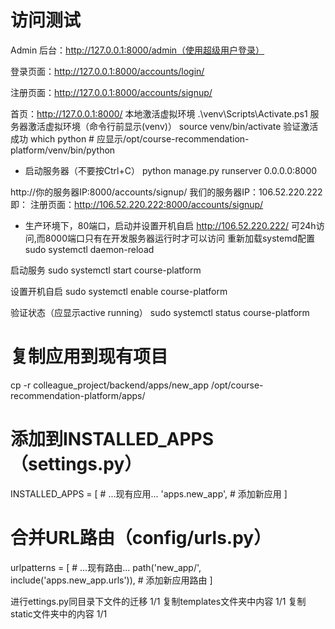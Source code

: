 # 访问测试

Admin 后台：http://127.0.0.1:8000/admin（使用超级用户登录）

登录页面：http://127.0.0.1:8000/accounts/login/

注册页面：http://127.0.0.1:8000/accounts/signup/

首页：http://127.0.0.1:8000/
本地激活虚拟环境
.\venv\Scripts\Activate.ps1
服务器激活虚拟环境（命令行前显示(venv)）
source venv/bin/activate
验证激活成功
which python  # 应显示/opt/course-recommendation-platform/venv/bin/python

- 启动服务器（不要按Ctrl+C）
python manage.py runserver 0.0.0.0:8000

http://你的服务器IP:8000/accounts/signup/
我们的服务器IP：106.52.220.222
即：
注册页面：http://106.52.220.222:8000/accounts/signup/

- 生产环境下，80端口，启动并设置开机自启
http://106.52.220.222/ 可24h访问,而8000端口只有在开发服务器运行时才可以访问
重新加载systemd配置
sudo systemctl daemon-reload

启动服务
sudo systemctl start course-platform

设置开机自启
sudo systemctl enable course-platform

验证状态（应显示active running）
sudo systemctl status course-platform

# 复制应用到现有项目
cp -r colleague_project/backend/apps/new_app /opt/course-recommendation-platform/apps/

# 添加到INSTALLED_APPS（settings.py）
INSTALLED_APPS = [
    # ...现有应用...
    'apps.new_app',  # 添加新应用
]

# 合并URL路由（config/urls.py）
urlpatterns = [
    # ...现有路由...
    path('new_app/', include('apps.new_app.urls')),  # 添加新应用路由
]

进行ettings.py同目录下文件的迁移 1/1
复制templates文件夹中内容 1/1
复制static文件夹中的内容 1/1